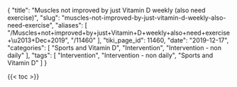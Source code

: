 {
    "title": "Muscles not improved by just Vitamin D weekly (also need exercise)",
    "slug": "muscles-not-improved-by-just-vitamin-d-weekly-also-need-exercise",
    "aliases": [
        "/Muscles+not+improved+by+just+Vitamin+D+weekly+also+need+exercise+\u2013+Dec+2019",
        "/11460"
    ],
    "tiki_page_id": 11460,
    "date": "2019-12-17",
    "categories": [
        "Sports and Vitamin D",
        "Intervention",
        "Intervention - non daily"
    ],
    "tags": [
        "Intervention",
        "Intervention - non daily",
        "Sports and Vitamin D"
    ]
}


{{< toc >}}